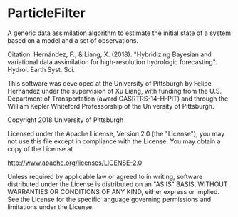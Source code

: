 # ParticleFilter
A generic data assimilation algorithm to estimate the initial state of a system based on a model and a set of observations.

Citation: Hernández, F., & Liang, X. (2018). "Hybridizing Bayesian and variational data assimilation for high-resolution hydrologic forecasting". Hydrol. Earth Syst. Sci.

This software was developed at the University of Pittsburgh by Felipe Hernández under the supervision of Xu Liang, with funding from the U.S. Department of Transportation (award OASRTRS-14-H-PIT) and through the William Kepler Whiteford Professorship of the University of Pittsburgh.

Copyright 2018 University of Pittsburgh

Licensed under the Apache License, Version 2.0 (the "License"); you may not use this file except in compliance with the License. You may obtain a copy of the License at 

 http://www.apache.org/licenses/LICENSE-2.0
 
Unless required by applicable law or agreed to in writing, software distributed under the License is distributed on an "AS IS" BASIS, WITHOUT WARRANTIES OR CONDITIONS OF ANY KIND, either express or implied. See the License for the specific language governing permissions and limitations under the License.
